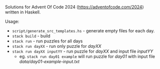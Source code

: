 Solutions for Advent Of Code 2024 (https://adventofcode.com/2024) written in Haskell.

Usage:
* `script/generate_src_templates.hs` - generate empty files for each day.
* `stack build` - build
* `stack run` - run puzzles for all days
* `stack run dayXX` - run only puzzle for _dayXX_
* `stack run dayXX inputYY` - run puzzle for _dayXX_ and input file _inputYY_
  * eg. `stack run day01 example` will run puzzle for _day01_ with input file _data/day01-example-input.txt_

